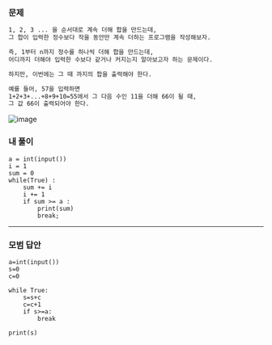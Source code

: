 ### 문제 
```sh
1, 2, 3 ... 을 순서대로 계속 더해 합을 만드는데,
그 합이 입력한 정수보다 작을 동안만 계속 더하는 프로그램을 작성해보자.

즉, 1부터 n까지 정수를 하나씩 더해 합을 만드는데,
어디까지 더해야 입력한 수보다 같거나 커지는지 알아보고자 하는 문제이다.

하지만, 이번에는 그 때 까지의 합을 출력해야 한다.

예를 들어, 57을 입력하면
1+2+3+...+8+9+10=55에서 그 다음 수인 11을 더해 66이 될 때,
그 값 66이 출력되어야 한다.
```

![image](https://user-images.githubusercontent.com/58898466/149463338-1faf8fcc-c155-4ced-857f-ce8c3e35ff54.png)


### 내 풀이
~~~
a = int(input())
i = 1
sum = 0
while(True) :
    sum += i
    i += 1
    if sum >= a :
        print(sum)
        break;
~~~

***
### 모범 답안
~~~
a=int(input())
s=0
c=0

while True:
    s=s+c
    c=c+1
    if s>=a:
        break
    
print(s)
~~~

